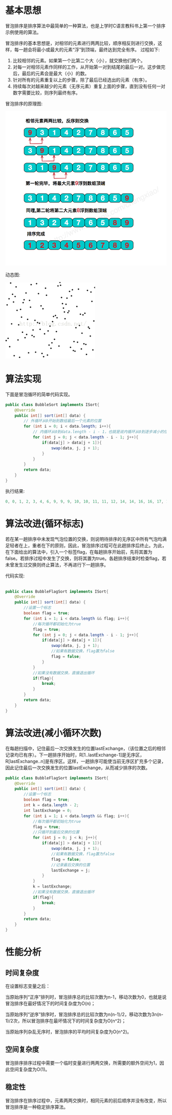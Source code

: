 # 基本思想
冒泡排序是排序算法中最简单的一种算法，也是上学时C语言教科书上第一个排序示例使用的算法。

冒泡排序的基本思想是，对相邻的元素进行两两比较，顺序相反则进行交换，这样，每一趟会将最小或最大的元素“浮”到顶端，最终达到完全有序。
过程如下:
1. 比较相邻的元素。如果第一个比第二个大（小），就交换他们两个。
2. 对每一对相邻元素作同样的工作，从开始第一对到结尾的最后一对。这步做完后，最后的元素会是最大（小）的数。
3. 针对所有的元素重复以上的步骤，除了最后已经选出的元素（有序）。
4. 持续每次对越来越少的元素（无序元素）重复上面的步骤，直到没有任何一对数字需要比较，则序列最终有序。

冒泡排序的原理图:

![冒泡排序原理图](./assets/images/bubbleSort.png)

动态图:

![冒泡排序动态图](./assets/images/BubbleAnimation.gif)

# 算法实现
下面是冒泡循环的简单代码实现。
```java
public class BubbleSort implements ISort{
    @Override
    public int[] sort(int[] data) {
        // 外循环从0开始到数组最后一个元素的位置
        for (int i = 0; i < data.length; i++){
            // 内循环从0到data.length - i - 1，也就是说内循环从0到逐步减小的位置下标
            for (int j = 0; j < data.length - i - 1; j++){
                if(data[j] > data[j + 1]){
                    swap(data, j, j + 1);
                }
            }
        }
        return data;
    }
}
```

执行结果:
```java
0, 0, 1, 2, 3, 4, 6, 9, 9, 9, 10, 10, 11, 11, 12, 14, 14, 16, 16, 17, 17, 19, 19, 20, 21, 24, 25, 26, 27, 27, 28, 30, 32, 32, 32, 35, 35, 37, 39, 40, 40, 41, 41, 41, 42, 42, 42, 43, 44, 48,
```

# 算法改进(循环标志)

若在某一趟排序中未发现气泡位置的交换，则说明待排序的无序区中所有气泡均满足轻者在上，重者在下的原则，因此，冒泡排序过程可在此趟排序后终止。为此，在下面给出的算法中，引入一个标签flag，在每趟排序开始前，先将其置为false。若排序过程中发生了交换，则将其置为true。各趟排序结束时检查flag，若未曾发生过交换则终止算法，不再进行下一趟排序。

代码实现:
```java

public class BubbleFlagSort implements ISort{
    @Override
    public int[] sort(int[] data) {
        //设置一个标志
        boolean flag = true;
        for (int i = 1; i < data.length && flag; i++){
            //每次循环都初始化为true
            flag = true;
            for (int j = 0; j < data.length - i - 1; j++){
                if(data[j] > data[j + 1]){
                    swap(data, j, j + 1);
                    //如果有数据交换，flag置为false
                    flag = false;
                }
            }
            //如果没有数据交换，直接退出循环
            if(flag){
                break;
            }
        }
        return data;
    }
}
```

# 算法改进(减小循环次数)

在每趟扫描中，记住最后一次交换发生的位置lastExchange，（该位置之后的相邻记录均已有序）。下一趟排序开始时，R[1..lastExchange-1]是无序区，R[lastExchange..n]是有序区。这样，一趟排序可能使当前无序区扩充多个记录，因此记住最后一次交换发生的位置lastExchange，从而减少排序的次数。


```java
public class BubbleFlagSort implements ISort{
    @Override
    public int[] sort(int[] data) {
        //设置一个标志
        boolean flag = true;
        int k = data.length - 2;
        int lastExchange = 0;
        for (int i = 1; i < data.length && flag; i++){
            //每次循环都初始化为true
            flag = true;
            //只循环到最后交换的位置
            for (int j = 0; j < k; j++){
                if(data[j] > data[j + 1]){
                    swap(data, j, j + 1);
                    //如果有数据交换，flag置为false
                    flag = false;
                    //记录最后交换的位置
                    lastExchange = j;
                }
            }
            k = lastExchange;
            //如果没有数据交换，直接退出循环
            if(flag){
                break;
            }
        }
        return data;
    }
}
```
# 性能分析

## 时间复杂度

在设置标志变量之后：

当原始序列“正序”排列时，冒泡排序总的比较次数为n-1，移动次数为0，也就是说冒泡排序在最好情况下的时间复杂度为O(n)；

当原始序列“逆序”排序时，冒泡排序总的比较次数为n(n-1)/2，移动次数为3n(n-1)/2次，所以冒泡排序在最坏情况下的时间复杂度为O(n^2)；

当原始序列杂乱无序时，冒泡排序的平均时间复杂度为O(n^2)。

## 空间复杂度

冒泡排序排序过程中需要一个临时变量进行两两交换，所需要的额外空间为1，因此空间复杂度为O(1)。

## 稳定性

冒泡排序在排序过程中，元素两两交换时，相同元素的前后顺序并没有改变，所以冒泡排序是一种稳定排序算法。









